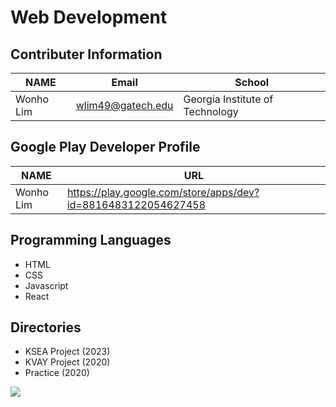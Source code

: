 # Web Development

## Contributer Information
<!-- Tables -->
| NAME      | Email                |School                            |
| --------- | -------------------- |----------------------------------|
| Wonho Lim | wlim49@gatech.edu    | Georgia Institute of Technology  |

## Google Play Developer Profile
| NAME      | URL                                                           |       
| --------- | --------------------------------------------------------------|
| Wonho Lim | https://play.google.com/store/apps/dev?id=8816483122054627458 |

## Programming Languages
* HTML
* CSS
* Javascript
* React

## Directories
- KSEA Project (2023)
- KVAY Project (2020)
- Practice (2020)

![](https://upload.wikimedia.org/wikipedia/commons/3/3b/Internet_et_ses_applications.png)
